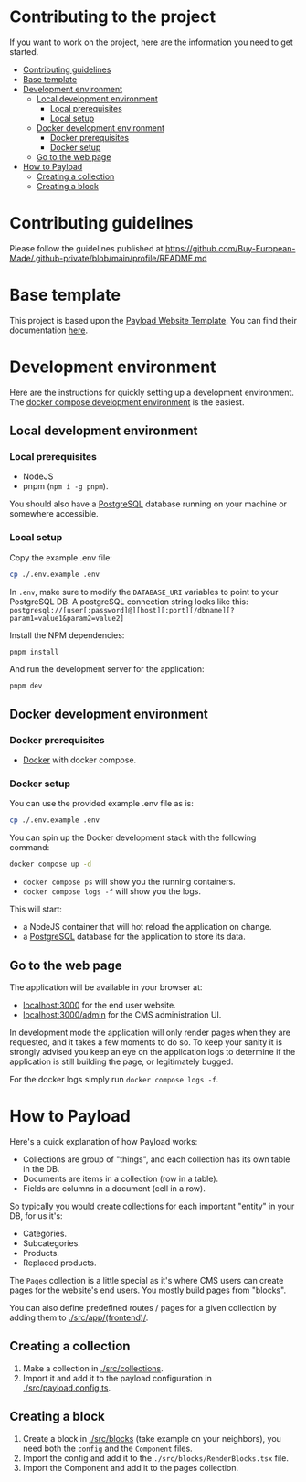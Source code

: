 # Contributing to the project

If you want to work on the project, here are the information you need to get
started.

<!--toc:start-->

- [Contributing guidelines](#contributing-guidelines)
- [Base template](#base-template)
- [Development environment](#development-environment)
  - [Local development environment](#local-development-environment)
    - [Local prerequisites](#local-prerequisites)
    - [Local setup](#local-setup)
  - [Docker development environment](#docker-development-environment)
    - [Docker prerequisites](#docker-prerequisites)
    - [Docker setup](#docker-setup)
  - [Go to the web page](#go-to-the-web-page)
- [How to Payload](#how-to-payload)
  - [Creating a collection](#creating-a-collection)
  - [Creating a block](#creating-a-block)
  <!--toc:end-->

# Contributing guidelines

Please follow the guidelines published at
https://github.com/Buy-European-Made/.github-private/blob/main/profile/README.md

# Base template

This project is based upon the [Payload Website Template](https://github.com/payloadcms/payload/blob/main/templates/website).
You can find their documentation [here](https://payloadcms.com/docs/getting-started/what-is-payload).

# Development environment

Here are the instructions for quickly setting up a development environment.
The [docker compose development environment](#docker-development-environment) is the easiest.

## Local development environment

### Local prerequisites

- NodeJS
- pnpm (`npm i -g pnpm`).

You should also have a [PostgreSQL](https://www.postgresql.org) database running
on your machine or somewhere accessible.

### Local setup

Copy the example .env file:

```sh
cp ./.env.example .env
```

In `.env`, make sure to modify the `DATABASE_URI` variables to point to your
PostgreSQL DB. A postgreSQL connection string looks like this:
`postgresql://[user[:password]@][host][:port][/dbname][?param1=value1&param2=value2]`

Install the NPM dependencies:

```
pnpm install
```

And run the development server for the application:

```sh
pnpm dev
```

## Docker development environment

### Docker prerequisites

- [Docker](https://docs.docker.com) with docker compose.

### Docker setup

You can use the provided example .env file as is:

```sh
cp ./.env.example .env
```

You can spin up the Docker development stack with the following command:

```sh
docker compose up -d
```

- `docker compose ps` will show you the running containers.
- `docker compose logs -f` will show you the logs.

This will start:

- a NodeJS container that will hot reload the application on change.
- a [PostgreSQL](https://www.postgresql.org) database for the application to store its data.

## Go to the web page

The application will be available in your browser at:

- [localhost:3000](http://localhost:3000) for the end user website.
- [localhost:3000/admin](http://localhost:3000/admin) for the CMS administration UI.

In development mode the application will only render pages when they are
requested, and it takes a few moments to do so. To keep your sanity it is
strongly advised you keep an eye on the application logs to determine if the
application is still building the page, or legitimately bugged.

For the docker logs simply run `docker compose logs -f`.

# How to Payload

Here's a quick explanation of how Payload works:

- Collections are group of "things", and each collection has its own table in the DB.
- Documents are items in a collection (row in a table).
- Fields are columns in a document (cell in a row).

So typically you would create collections for each important "entity" in your DB, for us it's:

- Categories.
- Subcategories.
- Products.
- Replaced products.

The `Pages` collection is a little special as it's where CMS users can create pages for the website's end users.
You mostly build pages from "blocks".

You can also define predefined routes / pages for a given collection by adding them to [./src/app/(frontend)/](<./src/app/(frontend)>).

## Creating a collection

1. Make a collection in [./src/collections](./src/collections).
1. Import it and add it to the payload configuration in [./src/payload.config.ts](./src/payload.config.ts).

## Creating a block

1. Create a block in [./src/blocks](./src/blocks) (take example on your
   neighbors), you need both the `config` and the `Component` files.
1. Import the config and add it to the `./src/blocks/RenderBlocks.tsx` file.
1. Import the Component and add it to the pages collection.
